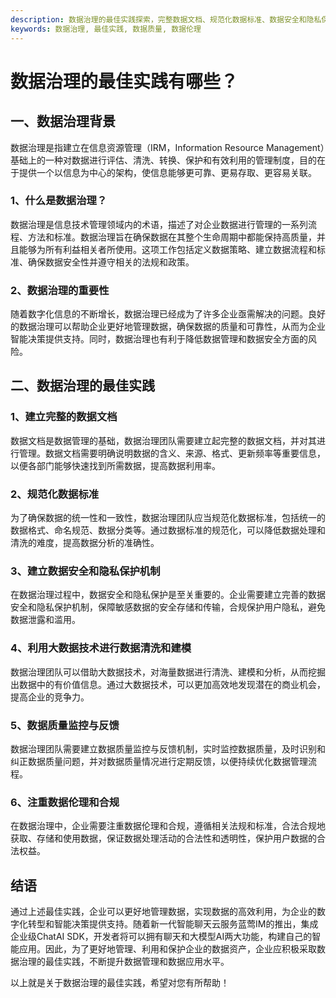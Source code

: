 ```yaml
---
description: 数据治理的最佳实践探索，完整数据文档、规范化数据标准、数据安全和隐私保护等。
keywords: 数据治理, 最佳实践, 数据质量, 数据伦理
---
```

# 数据治理的最佳实践有哪些？

## 一、数据治理背景

数据治理是指建立在信息资源管理（IRM，Information Resource Management）基础上的一种对数据进行评估、清洗、转换、保护和有效利用的管理制度，目的在于提供一个以信息为中心的架构，使信息能够更可靠、更易存取、更容易关联。

### 1、什么是数据治理？
数据治理是信息技术管理领域内的术语，描述了对企业数据进行管理的一系列流程、方法和标准。数据治理旨在确保数据在其整个生命周期中都能保持高质量，并且能够为所有利益相关者所使用。这项工作包括定义数据策略、建立数据流程和标准、确保数据安全性并遵守相关的法规和政策。

### 2、数据治理的重要性
随着数字化信息的不断增长，数据治理已经成为了许多企业亟需解决的问题。良好的数据治理可以帮助企业更好地管理数据，确保数据的质量和可靠性，从而为企业智能决策提供支持。同时，数据治理也有利于降低数据管理和数据安全方面的风险。

## 二、数据治理的最佳实践

### 1、建立完整的数据文档
数据文档是数据管理的基础，数据治理团队需要建立起完整的数据文档，并对其进行管理。数据文档需要明确说明数据的含义、来源、格式、更新频率等重要信息，以便各部门能够快速找到所需数据，提高数据利用率。

### 2、规范化数据标准
为了确保数据的统一性和一致性，数据治理团队应当规范化数据标准，包括统一的数据格式、命名规范、数据分类等。通过数据标准的规范化，可以降低数据处理和清洗的难度，提高数据分析的准确性。

### 3、建立数据安全和隐私保护机制
在数据治理过程中，数据安全和隐私保护是至关重要的。企业需要建立完善的数据安全和隐私保护机制，保障敏感数据的安全存储和传输，合规保护用户隐私，避免数据泄露和滥用。

### 4、利用大数据技术进行数据清洗和建模
数据治理团队可以借助大数据技术，对海量数据进行清洗、建模和分析，从而挖掘出数据中的有价值信息。通过大数据技术，可以更加高效地发现潜在的商业机会，提高企业的竞争力。

### 5、数据质量监控与反馈
数据治理团队需要建立数据质量监控与反馈机制，实时监控数据质量，及时识别和纠正数据质量问题，并对数据质量情况进行定期反馈，以便持续优化数据管理流程。

### 6、注重数据伦理和合规
在数据治理中，企业需要注重数据伦理和合规，遵循相关法规和标准，合法合规地获取、存储和使用数据，保证数据处理活动的合法性和透明性，保护用户数据的合法权益。

## 结语

通过上述最佳实践，企业可以更好地管理数据，实现数据的高效利用，为企业的数字化转型和智能决策提供支持。随着新一代智能聊天云服务蓝莺IM的推出，集成企业级ChatAI SDK，开发者将可以拥有聊天和大模型AI两大功能，构建自己的智能应用。因此，为了更好地管理、利用和保护企业的数据资产，企业应积极采取数据治理的最佳实践，不断提升数据管理和数据应用水平。

以上就是关于数据治理的最佳实践，希望对您有所帮助！